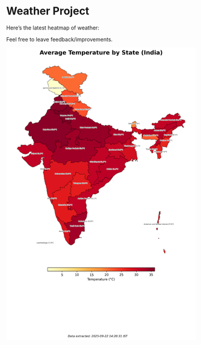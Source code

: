 # Weather Project

Here’s the latest heatmap of weather:

Feel free to leave feedback/improvements.

![India Heatmap](docs/assets/india_heatmap.png?v=D10DD9)
